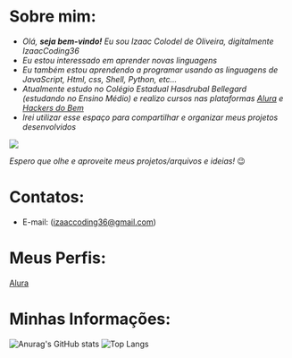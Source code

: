 # Sobre mim:

- _Olá, **seja bem-vindo!** Eu sou Izaac Colodel de Oliveira, digitalmente IzaacCoding36_
- _Eu estou interessado em aprender novas linguagens_
- _Eu também estou aprendendo a programar usando as linguagens de JavaScript, Html, css, Shell, Python, etc..._
- _Atualmente estudo no Colégio Estadual Hasdrubal Bellegard (estudando no Ensino Médio) e realizo cursos nas plataformas [Alura](https://www.alura.com.br/) e [Hackers do Bem](https://hackersdobem.org.br)_
- _Irei utilizar esse espaço para compartilhar e organizar meus projetos desenvolvidos_

![](https://media.tenor.com/24tIz3UhN50AAAAC/reasonsimbroke-xbox.gif)

*Espero que olhe e aproveite meus projetos/arquivos e ideias!* 😉

# Contatos:

- E-mail: (izaaccoding36@gmail.com)

# Meus Perfis:

[Alura](https://cursos.alura.com.br/user/izaac-colodel-3162)

# Minhas Informações: 

![Anurag's GitHub stats](https://github-readme-stats.vercel.app/api?username=IzaacCoding36&theme=merko&show_icons=true)
![Top Langs](https://github-readme-stats.vercel.app/api/top-langs/?username=IzaacCoding36&theme=merko&layout=compact)
